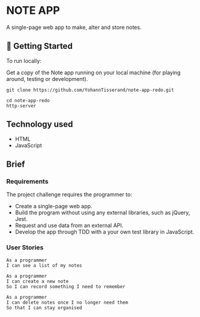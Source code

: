 # NOTE APP
A single-page web app to make, alter and store notes.

## 🏁 Getting Started

To run locally:

Get a copy of the Note app running on your local machine (for playing around, testing or development).

```
git clone https://github.com/YohannTisserand/note-app-redo.git
```
```
cd note-app-redo
http-server
```

## Technology used

- HTML
- JavaScript

## Brief

### Requirements

The project challenge requires the programmer to:

- Create a single-page web app.
- Build the program without using any external libraries, such as jQuery, Jest.
- Request and use data from an external API.
- Develop the app through TDD with a your own test library in JavaScript.

### User Stories

```
As a programmer
I can see a list of my notes
```

```
As a programmer
I can create a new note
So I can record something I need to remember
```

```
As a programmer
I can delete notes once I no longer need them
So that I can stay organised
```
